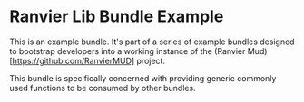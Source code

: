 # Ranvier Lib Bundle Example

This is an example bundle. It's part of a series of example bundles designed to
bootstrap developers into a working instance of the (Ranvier Mud)[https://github.com/RanvierMUD]
project.

This bundle is specifically concerned with providing generic commonly used
functions to be consumed by other bundles.